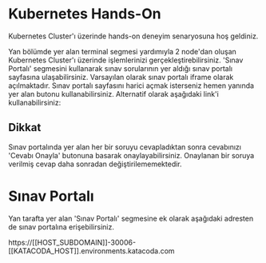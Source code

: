 # Kubernetes Hands-On

Kubernetes Cluster'ı üzerinde hands-on deneyim senaryosuna hoş geldiniz.

Yan bölümde yer alan terminal segmesi yardımıyla 2 node'dan oluşan Kubernetes Cluster'ı üzerinde işlemlerinizi gerçekleştirebilirsiniz. 'Sınav Portalı' segmesini kullanarak sınav sorularının yer aldığı sınav portalı sayfasına ulaşabilirsiniz. Varsayılan olarak sınav portalı iframe olarak açılmaktadır. Sınav portalı sayfasını harici açmak isterseniz hemen yanında yer alan butonu kullanabilirsiniz. Alternatif olarak aşağıdaki link'i kullanabilirsiniz:

## Dikkat

Sınav portalında yer alan her bir soruyu cevapladıktan sonra cevabınızı 'Cevabı Onayla' butonuna basarak onaylayabilirsiniz. Onaylanan bir soruya verilmiş cevap daha sonradan değiştirilememektedir.

# Sınav Portalı

Yan tarafta yer alan 'Sınav Portalı' segmesine ek olarak aşağıdaki adresten de sınav portalına erişebilirsiniz.

https://[[HOST_SUBDOMAIN]]-30006-[[KATACODA_HOST]].environments.katacoda.com
